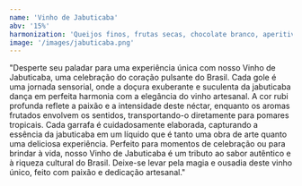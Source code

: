 ```yaml
---
name: 'Vinho de Jabuticaba'
abv: '15%'
harmonization: 'Queijos finos, frutas secas, chocolate branco, aperitivos agridoces.'
image: '/images/jabuticaba.png'
---
```

"Desperte seu paladar para uma experiência única com nosso Vinho de Jabuticaba, uma celebração do coração pulsante do Brasil. Cada gole é uma jornada sensorial, onde a doçura exuberante e suculenta da jabuticaba dança em perfeita harmonia com a elegância do vinho artesanal. A cor rubi profunda reflete a paixão e a intensidade deste néctar, enquanto os aromas frutados envolvem os sentidos, transportando-o diretamente para pomares tropicais. Cada garrafa é cuidadosamente elaborada, capturando a essência da jabuticaba em um líquido que é tanto uma obra de arte quanto uma deliciosa experiência. Perfeito para momentos de celebração ou para brindar à vida, nosso Vinho de Jabuticaba é um tributo ao sabor autêntico e à riqueza cultural do Brasil. Deixe-se levar pela magia e ousadia deste vinho único, feito com paixão e dedicação artesanal."
